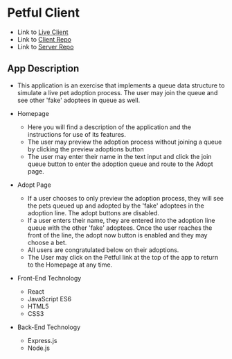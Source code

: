 # Petful Client

+ Link to [Live Client](https://petful-client.lfuen.vercel.app/)
+ Link to [Client Repo](https://github.com/LFuen/petful-client)
+ Link to [Server Repo](https://github.com/LFuen/petful-server)

## App Description

+ This application is an exercise that implements a queue data structure to simulate a live pet adoption process. The user may join the queue and see other 'fake' adoptees in queue as well.

+ Homepage
  + Here you will find a description of the application and the instructions for use of its features.
  + The user may preview the adoption process without joining a queue by clicking the preview adoptions button
  + The user may enter their name in the text input and click the join queue button to enter the adoption queue and route to the Adopt page.

+ Adopt Page
  + If a user chooses to only preview the adoption process, they will see the pets queued up and adopted by the 'fake' adoptees in the adoption line. The adopt buttons are disabled.
  + If a user enters their name, they are entered into the adoption line queue with the other 'fake' adoptees. Once the user reaches the front of the line, the adopt now button is enabled and they may choose a bet.
  + All users are congratulated below on their adoptions.
  + The User may click on the Petful link at the top of the app to return to the Homepage at any time.

+ Front-End Technology
  + React
  + JavaScript ES6
  + HTML5
  + CSS3
+ Back-End Technology
  + Express.js
  + Node.js